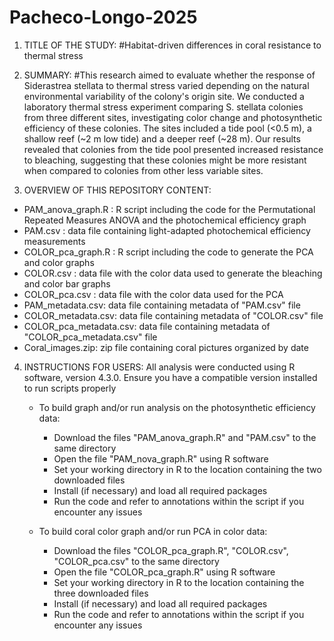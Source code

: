 # Pacheco-Longo-2025
1. TITLE OF THE STUDY: 
#Habitat-driven differences in coral resistance to thermal stress 

2. SUMMARY: 
#This research aimed to evaluate whether the response of Siderastrea stellata to thermal stress varied depending on the natural environmental variability of the colony's origin site. We conducted a laboratory thermal stress experiment comparing S. stellata colonies from three different sites, investigating color change and photosynthetic efficiency of these colonies. The sites included a tide pool (<0.5 m), a shallow reef (~2 m low tide) and a deeper reef (~28 m). Our results revealed that colonies from the tide pool presented increased resistance to bleaching, suggesting that these colonies might be more resistant when compared to colonies from other less variable sites.

3. OVERVIEW OF THIS REPOSITORY CONTENT: 
- PAM_anova_graph.R : R script including the code for the Permutational Repeated Measures ANOVA and the photochemical efficiency graph
- PAM.csv : data file containing light-adapted photochemical efficiency measurements
- COLOR_pca_graph.R : R script including the code to generate the PCA and color graphs
- COLOR.csv : data file with the color data used to generate the bleaching and color bar graphs
- COLOR_pca.csv : data file with the color data used for the PCA
- PAM_metadata.csv: data file containing metadata of "PAM.csv" file 
- COLOR_metadata.csv: data file containing metadata of "COLOR.csv" file 
- COLOR_pca_metadata.csv: data file containing metadata of "COLOR_pca_metadata.csv" file 
- Coral_images.zip: zip file containing coral pictures organized by date

4. INSTRUCTIONS FOR USERS: 
All analysis were conducted using R software, version 4.3.0. Ensure you have a compatible version installed to run scripts properly
	
	- To build graph and/or run analysis on the photosynthetic efficiency data:
		- Download the files "PAM_anova_graph.R" and "PAM.csv" to the same directory
		- Open the file "PAM_nova_graph.R" using R software
		- Set your working directory in R to the location containing the two downloaded files
		- Install (if necessary) and load all required packages
		- Run the code and refer to annotations within the script if you encounter any issues

	- To build coral color graph and/or run PCA in color data:
		- Download the files "COLOR_pca_graph.R", "COLOR.csv", "COLOR_pca.csv" to the same directory
		- Open the file "COLOR_pca_graph.R" using R software
		- Set your working directory in R to the location containing the three downloaded files
		- Install (if necessary) and load all required packages
		- Run the code and refer to annotations within the script if you encounter any issues
